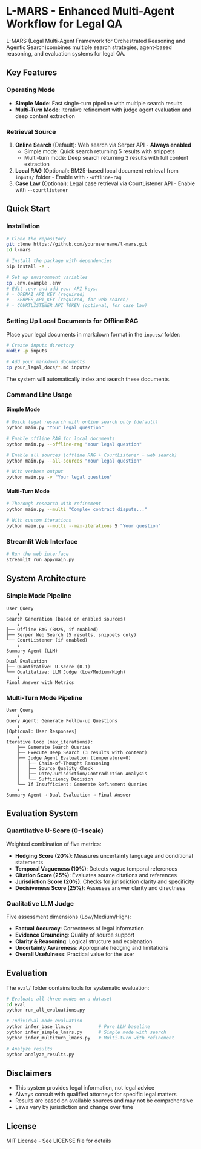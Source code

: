 # L-MARS - Enhanced Multi-Agent Workflow for Legal QA

L-MARS (Legal Multi-Agent Framework for Orchestrated Reasoning and Agentic Search)combines multiple search strategies, agent-based reasoning, and evaluation systems for legal QA.

## Key Features

### Operating Mode
- **Simple Mode**: Fast single-turn pipeline with multiple search results
- **Multi-Turn Mode**: Iterative refinement with judge agent evaluation and deep content extraction

### Retrieval Source
1. **Online Search** (Default): Web search via Serper API - **Always enabled**
   - Simple mode: Quick search returning 5 results with snippets
   - Multi-turn mode: Deep search returning 3 results with full content extraction
2. **Local RAG** (Optional): BM25-based local document retrieval from `inputs/` folder - Enable with `--offline-rag`
3. **Case Law** (Optional): Legal case retrieval via CourtListener API - Enable with `--courtlistener`

## Quick Start

### Installation

```bash
# Clone the repository
git clone https://github.com/yourusername/l-mars.git
cd l-mars

# Install the package with dependencies
pip install -e .

# Set up environment variables
cp .env.example .env
# Edit .env and add your API keys:
# - OPENAI_API_KEY (required)
# - SERPER_API_KEY (required, for web search)
# - COURTLISTENER_API_TOKEN (optional, for case law)
```

### Setting Up Local Documents for Offline RAG

Place your legal documents in markdown format in the `inputs/` folder:

```bash
# Create inputs directory
mkdir -p inputs

# Add your markdown documents
cp your_legal_docs/*.md inputs/
```

The system will automatically index and search these documents.

### Command Line Usage

#### Simple Mode
```bash
# Quick legal research with online search only (default)
python main.py "Your legal question"

# Enable offline RAG for local documents
python main.py --offline-rag "Your legal question"

# Enable all sources (offline RAG + CourtListener + web search)
python main.py --all-sources "Your legal question"

# With verbose output
python main.py -v "Your legal question"
```

#### Multi-Turn Mode
```bash
# Thorough research with refinement
python main.py --multi "Complex contract dispute..."

# With custom iterations
python main.py --multi --max-iterations 5 "Your question"
```

### Streamlit Web Interface

```bash
# Run the web interface
streamlit run app/main.py
```

## System Architecture

### Simple Mode Pipeline
```
User Query
    ↓
Search Generation (based on enabled sources)
    ↓
├── Offline RAG (BM25, if enabled)
├── Serper Web Search (5 results, snippets only)
└── CourtListener (if enabled)
    ↓
Summary Agent (LLM)
    ↓
Dual Evaluation
├── Quantitative: U-Score (0-1)
└── Qualitative: LLM Judge (Low/Medium/High)
    ↓
Final Answer with Metrics
```

### Multi-Turn Mode Pipeline
```
User Query
    ↓
Query Agent: Generate Follow-up Questions
    ↓
[Optional: User Responses]
    ↓
Iterative Loop (max_iterations):
    ├── Generate Search Queries
    ├── Execute Deep Search (3 results with content)
    ├── Judge Agent Evaluation (temperature=0)
    │   ├── Chain-of-Thought Reasoning
    │   ├── Source Quality Check
    │   ├── Date/Jurisdiction/Contradiction Analysis
    │   └── Sufficiency Decision
    └── If Insufficient: Generate Refinement Queries
    ↓
Summary Agent → Dual Evaluation → Final Answer
```

## Evaluation System

### Quantitative U-Score (0-1 scale)
Weighted combination of five metrics:
- **Hedging Score (20%)**: Measures uncertainty language and conditional statements
- **Temporal Vagueness (10%)**: Detects vague temporal references
- **Citation Score (25%)**: Evaluates source citations and references
- **Jurisdiction Score (20%)**: Checks for jurisdiction clarity and specificity
- **Decisiveness Score (25%)**: Assesses answer clarity and directness

### Qualitative LLM Judge
Five assessment dimensions (Low/Medium/High):
- **Factual Accuracy**: Correctness of legal information
- **Evidence Grounding**: Quality of source support
- **Clarity & Reasoning**: Logical structure and explanation
- **Uncertainty Awareness**: Appropriate hedging and limitations
- **Overall Usefulness**: Practical value for the user

## Evaluation

The `eval/` folder contains tools for systematic evaluation:

```bash
# Evaluate all three modes on a dataset
cd eval
python run_all_evaluations.py

# Individual mode evaluation
python infer_base_llm.py          # Pure LLM baseline
python infer_simple_lmars.py      # Simple mode with search
python infer_multiturn_lmars.py   # Multi-turn with refinement

# Analyze results
python analyze_results.py
```

## Disclaimers

- This system provides legal information, not legal advice
- Always consult with qualified attorneys for specific legal matters
- Results are based on available sources and may not be comprehensive
- Laws vary by jurisdiction and change over time

## License

MIT License - See LICENSE file for details
